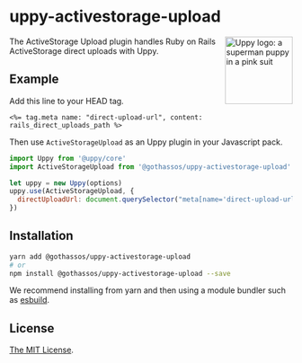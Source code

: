 # uppy-activestorage-upload

<img src="https://uppy.io/images/logos/uppy-dog-head-arrow.svg" width="120" alt="Uppy logo: a superman puppy in a pink suit" align="right">

The ActiveStorage Upload plugin handles Ruby on Rails ActiveStorage direct uploads with Uppy.

## Example

Add this line to your HEAD tag.

```erb
<%= tag.meta name: "direct-upload-url", content: rails_direct_uploads_path %>
```

Then use `ActiveStorageUpload` as an Uppy plugin in your Javascript pack.

```js
import Uppy from '@uppy/core'
import ActiveStorageUpload from '@gothassos/uppy-activestorage-upload'

let uppy = new Uppy(options)
uppy.use(ActiveStorageUpload, {
  directUploadUrl: document.querySelector("meta[name='direct-upload-url']").getAttribute("content")
})
```

## Installation

```bash
yarn add @gothassos/uppy-activestorage-upload
# or
npm install @gothassos/uppy-activestorage-upload --save
```

We recommend installing from yarn and then using a module bundler such as [esbuild](https://esbuild.github.io/).

## License

[The MIT License](./LICENSE).
